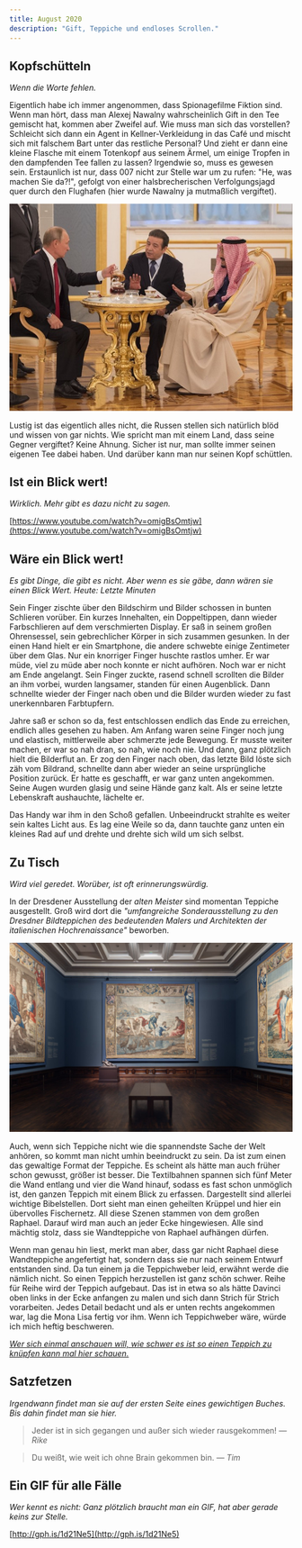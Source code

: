```yaml
---
title: August 2020
description: "Gift, Teppiche und endloses Scrollen."
---
```


## Kopfschütteln

_Wenn die Worte fehlen._

Eigentlich habe ich immer angenommen, dass Spionagefilme Fiktion sind. Wenn man hört, dass man Alexej Nawalny wahrscheinlich Gift in den Tee gemischt hat, kommen aber Zweifel auf. Wie muss man sich das vorstellen? Schleicht sich dann ein Agent in Kellner-Verkleidung in das Café und mischt sich mit falschem Bart unter das restliche Personal? Und zieht er dann eine kleine Flasche mit einem Totenkopf aus seinem Ärmel, um einige Tropfen in den dampfenden Tee fallen zu lassen? Irgendwie so, muss es gewesen sein. Erstaunlich ist nur, dass 007 nicht zur Stelle war um zu rufen: "He, was machen Sie da?!", gefolgt von einer halsbrecherischen Verfolgungsjagd quer durch den Flughafen (hier wurde Nawalny ja mutmaßlich vergiftet).

![Untitled.png](./Untitled.png)

Lustig ist das eigentlich alles nicht, die Russen stellen sich natürlich blöd und wissen von gar nichts. Wie spricht man mit einem Land, dass seine Gegner vergiftet? Keine Ahnung. Sicher ist nur, man sollte immer seinen eigenen Tee dabei haben. Und darüber kann man nur seinen Kopf schüttlen.

## Ist ein Blick wert!

_Wirklich. Mehr gibt es dazu nicht zu sagen._

[https://www.youtube.com/watch?v=omigBsOmtjw](https://www.youtube.com/watch?v=omigBsOmtjw)

## Wäre ein Blick wert!

_Es gibt Dinge, die gibt es nicht. Aber wenn es sie gäbe, dann wären sie einen Blick Wert. Heute: Letzte Minuten_

Sein Finger zischte über den Bildschirm und Bilder schossen in bunten Schlieren vorüber. Ein kurzes Innehalten, ein Doppeltippen, dann wieder Farbschlieren auf dem verschmierten Display. Er saß in seinem großen Ohrensessel, sein gebrechlicher Körper in sich zusammen gesunken. In der einen Hand hielt er ein Smartphone, die andere schwebte einige Zentimeter über dem Glas. Nur ein knorriger Finger huschte rastlos umher. Er war müde, viel zu müde aber noch konnte er nicht aufhören. Noch war er nicht am Ende angelangt. Sein Finger zuckte, rasend schnell scrollten die Bilder an ihm vorbei, wurden langsamer, standen für einen Augenblick. Dann schnellte wieder der Finger nach oben und die Bilder wurden wieder zu fast unerkennbaren Farbtupfern.

Jahre saß er schon so da, fest entschlossen endlich das Ende zu erreichen, endlich alles gesehen zu haben. Am Anfang waren seine Finger noch jung und elastisch, mittlerweile aber schmerzte jede Bewegung. Er musste weiter machen, er war so nah dran, so nah, wie noch nie. Und dann, ganz plötzlich hielt die Bilderflut an. Er zog den Finger nach oben, das letzte Bild löste sich zäh vom Bildrand, schnellte dann aber wieder an seine ursprüngliche Position zurück. Er hatte es geschafft, er war ganz unten angekommen. Seine Augen wurden glasig und seine Hände ganz kalt. Als er seine letzte Lebenskraft aushauchte, lächelte er.

Das Handy war ihm in den Schoß gefallen. Unbeeindruckt strahlte es weiter sein kaltes Licht aus. Es lag eine Weile so da, dann tauchte ganz unten ein kleines Rad auf und drehte und drehte sich wild um sich selbst.

## Zu Tisch

_Wird viel geredet. Worüber, ist oft erinnerungswürdig._

In der Dresdener Ausstellung der _alten Meister_ sind momentan Teppiche ausgestellt. Groß wird dort die _"umfangreiche Sonderausstellung zu den Dresdner Bildteppichen des bedeutenden Malers und Architekten der italienischen Hochrenaissance"_ beworben.

![Untitled%201.png](./Untitled1.png)

Auch, wenn sich Teppiche nicht wie die spannendste Sache der Welt anhören, so kommt man nicht umhin beeindruckt zu sein. Da ist zum einen das gewaltige Format der Teppiche. Es scheint als hätte man auch früher schon gewusst, größer ist besser. Die Textilbahnen spannen sich fünf Meter die Wand entlang und vier die Wand hinauf, sodass es fast schon unmöglich ist, den ganzen Teppich mit einem Blick zu erfassen. Dargestellt sind allerlei wichtige Bibelstellen. Dort sieht man einen geheilten Krüppel und hier ein übervolles Fischernetz. All diese Szenen stammen von dem großen Raphael. Darauf wird man auch an jeder Ecke hingewiesen. Alle sind mächtig stolz, dass sie Wandteppiche von Raphael aufhängen dürfen.

Wenn man genau hin liest, merkt man aber, dass gar nicht Raphael diese Wandteppiche angefertigt hat, sondern dass sie nur nach seinem Entwurf entstanden sind. Da tun einem ja die Teppichweber leid, erwähnt werde die nämlich nicht. So einen Teppich herzustellen ist ganz schön schwer. Reihe für Reihe wird der Teppich aufgebaut. Das ist in etwa so als hätte Davinci oben links in der Ecke anfangen zu malen und sich dann Strich für Strich vorarbeiten. Jedes Detail bedacht und als er unten rechts angekommen war, lag die Mona Lisa fertig vor ihm. Wenn ich Teppichweber wäre, würde ich mich heftig beschweren.

_[Wer sich einmal anschauen will, wie schwer es ist so einen Teppich zu knüpfen kann mal hier schauen.](https://www.youtube.com/watch?v=jIbu-dJuEh0)_

## Satzfetzen

_Irgendwann findet man sie auf der ersten Seite eines gewichtigen Buches. Bis dahin findet man sie hier._

> Jeder ist in sich gegangen und außer sich wieder rausgekommen! _— Rike_

> Du weißt, wie weit ich ohne Brain gekommen bin. _— Tim_

## Ein GIF für alle Fälle

_Wer kennt es nicht: Ganz plötzlich braucht man ein GIF, hat aber gerade keins zur Stelle._

[http://gph.is/1d21Ne5](http://gph.is/1d21Ne5)
